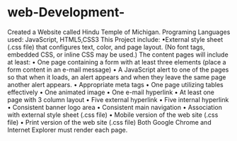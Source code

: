 # web-Development-

Created a Website called Hindu Temple of Michigan. 
Programing Languages used: JavaScript, HTML5,CSS3
This Project include:
•External style sheet (.css file) that configures text, color, and page layout. (No font tags, embedded CSS, or inline CSS may be used.)
The content pages will include at least:
•	One page containing a form with at least three elements (place a form content in an e-mail message)
•	A JavaScript alert to one of the pages so that when it loads, an alert appears and when they leave the same page another alert appears.
•	Appropriate meta tags
•	One page utilizing tables effectively
•	One animated image
•	One e-mail hyperlink
•	At least one page with 3 column layout
•	Five external hyperlink
•	Five internal hyperlink
•	Consistent banner logo area
•	Consistent main navigation
•	Association with external style sheet (.css file)
•	Mobile version of the web site (.css file)
•	Print version of the web site (.css file)
Both Google Chrome and Internet Explorer must render each page.
